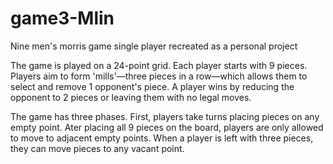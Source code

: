 # game3-Mlin
Nine men's morris game single player recreated as a personal project

The game is played on a 24-point grid. Each player starts with 9 pieces. Players aim to form 'mills'—three pieces in a row—which allows them to select and remove 1 opponent's piece. A player wins by reducing the opponent to 2 pieces or leaving them with no legal moves. 

The game has three phases. First, players take turns placing pieces on any empty point. Ater placing all 9 pieces on the board, players are only allowed to move to adjacent empty points. When a player is left with three pieces, they can move pieces to any vacant point.
